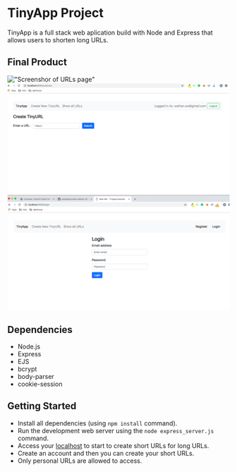 # TinyApp Project

TinyApp is a full stack web aplication build with Node and Express that allows users to shorten long URLs.

## Final Product
!["Screenshor of URLs page"](/screenshots/urls.png)
!["Screenshor of register page"](/screenshots/register.png)
!["Screenshor of login page"](/screenshots/login.png)

## Dependencies
- Node.js
- Express
- EJS
- bcrypt
- body-parser
- cookie-session

## Getting Started
- Install all dependencies (using `npm install` command).
- Run the development web server using the `node express_server.js` command.
- Access your [localhost](http://localhost:8080) to start to create short URLs for long URLs.
- Create an account and then you can create your short URLs.
- Only personal URLs are allowed to access.